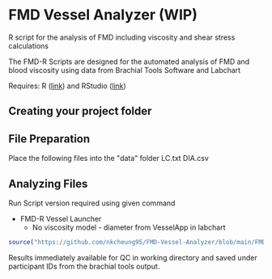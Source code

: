 # FMD Vessel Analyzer (WIP)
R script for the analysis of FMD including viscosity and shear stress calculations

The FMD-R Scripts are designed for the automated analysis of FMD and blood viscosity using data from Brachial Tools Software and Labchart

Requires:
 R ([link](https://mirror.rcg.sfu.ca/mirror/CRAN/)) and RStudio ([link](https://posit.co/downloads/)) 
## Creating your project folder


## File Preparation

Place the following files into the "data" folder
LC.txt
DIA.csv
## Analyzing Files
Run Script version required using given command

 - FMD-R Vessel Launcher
	 - No viscosity model - diameter from VesselApp in labchart
```R
source("https://github.com/nkcheung95/FMD-Vessel-Analyzer/blob/main/FMDVesselAnalysis-loader.R?raw=TRUE")
```

Results immediately available for QC in working directory and saved under participant IDs from the brachial tools output.


